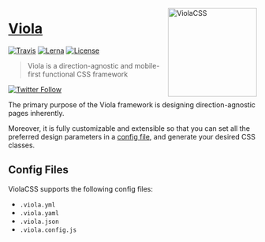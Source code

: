 <a href="https://violacss.com"><img src="https://raw.githubusercontent.com/violacss/viola/master/logo.png" height="180" align="right" alt="ViolaCSS"></a>

# [Viola](https://violacss.com)

<!--[![Version][version]](https://www.npmjs.com/package/@violacss/viola) -->
<!-- [![Size][size]](https://unpkg.com/@violacss/viola)
[![Downloads][downloads]](https://www.npmjs.com/package/@violacss/viola)-->

[![Travis][travis]](https://travis-ci.org/violacss/viola)
[![Lerna][lerna]](https://lerna.js.org/)
[![License][license]](https://github.com/violacss/viola/blob/master/LICENSE)

>  Viola is a direction-agnostic and mobile-first functional CSS framework

[![Twitter Follow][twitter]](https://twitter.com/viola_css)

The primary purpose of the Viola framework is designing direction-agnostic
pages inherently.

Moreover, it is fully customizable and extensible so that
you can set all the preferred design parameters in a [config file](#config-files), and generate
your desired CSS classes.

## Config Files

ViolaCSS supports the following config files:
- `.viola.yml`
- `.viola.yaml`
- `.viola.json`
- `.viola.config.js`


[version]: https://img.shields.io/npm/v/@violacss/viola.svg?logo=npm&style=flat-square
[travis]: https://img.shields.io/travis/violacss/viola/master.svg?logo=travis&style=flat-square
[size]: https://img.shields.io/bundlephobia/minzip/@violacss/viola.svg?logo=javascript&label=size&style=flat-square
[downloads]: https://img.shields.io/npm/dt/@violacss/viola.svg?style=flat-square
[lerna]: https://img.shields.io/badge/maintained%20with-lerna-cc00ff.svg?style=flat-square
[license]: https://img.shields.io/github/license/violacss/viola.svg?color=%237f2f70&style=flat-square
[twitter]: https://img.shields.io/twitter/follow/viola_css.svg?style=social
